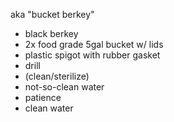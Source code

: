 aka "bucket berkey"

* black berkey
* 2x food grade 5gal bucket w/ lids
* plastic spigot with rubber gasket
* drill
* (clean/sterilize)
* not-so-clean water
* patience
* clean water
